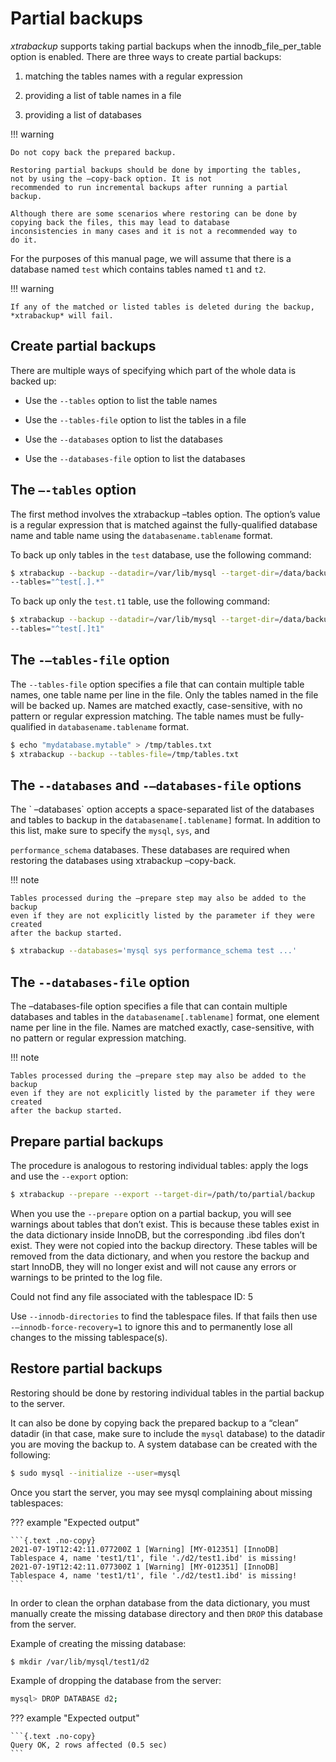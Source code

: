 # Partial backups

*xtrabackup* supports taking partial backups when the
innodb_file_per_table option is enabled. There are three ways to create
partial backups:

1. matching the tables names with a regular expression

2. providing a list of table names in a file

3. providing a list of databases

!!! warning
   
    Do not copy back the prepared backup.

    Restoring partial backups should be done by importing the tables,
    not by using the –copy-back option. It is not
    recommended to run incremental backups after running a partial
    backup.

    Although there are some scenarios where restoring can be done by
    copying back the files, this may lead to database
    inconsistencies in many cases and it is not a recommended way to
    do it.

For the purposes of this manual page, we will assume that there is a database
named `test` which contains tables named `t1` and `t2`.

!!! warning
   
    If any of the matched or listed tables is deleted during the backup,
    *xtrabackup* will fail.

## Create partial backups

There are multiple ways of specifying which part of the whole data is backed up:

* Use the `--tables` option to list the table names

* Use the `--tables-file` option to list the tables in a file

* Use the `--databases` option to list the databases

* Use the `--databases-file` option to list the databases

## The `–-tables` option

The first method involves the xtrabackup –tables option. The option’s
value is a regular expression that is matched against the fully-qualified database name and table name using the `databasename.tablename` format.

To back up only tables in the `test` database, use the following
command:

```{.bash data-prompt="$"}
$ xtrabackup --backup --datadir=/var/lib/mysql --target-dir=/data/backups/ \
--tables="^test[.].*"
```

To back up only the `test.t1` table, use the following command:

```{.bash data-prompt="$"}
$ xtrabackup --backup --datadir=/var/lib/mysql --target-dir=/data/backups/ \
--tables="^test[.]t1"
```

## The `-–tables-file` option

The `--tables-file` option specifies a file that can contain multiple table
names, one table name per line in the file. Only the tables named in the file
will be backed up. Names are matched exactly, case-sensitive, with no pattern or
regular expression matching. The table names must be fully-qualified in
`databasename.tablename` format.

```{.bash data-prompt="$"}
$ echo "mydatabase.mytable" > /tmp/tables.txt
$ xtrabackup --backup --tables-file=/tmp/tables.txt
```

## The `--databases` and `-–databases-file` options

The \` –databases\` option accepts a space-separated list of the databases
and tables to backup in the `databasename[.tablename]` format. In addition to
this list, make sure to specify the `mysql`, `sys`, and

`performance_schema` databases. These databases are required when restoring
the databases using xtrabackup –copy-back.

!!! note
   
    Tables processed during the –prepare step may also be added to the backup
    even if they are not explicitly listed by the parameter if they were created
    after the backup started.

```{.bash data-prompt="$"}
$ xtrabackup --databases='mysql sys performance_schema test ...'
```

## The `--databases-file` option

The –databases-file option specifies a file that can contain multiple
databases and tables in the `databasename[.tablename]` format, one element name per line in the file. Names are matched exactly, case-sensitive, with no pattern or regular expression matching.

!!! note
   
    Tables processed during the –prepare step may also be added to the backup
    even if they are not explicitly listed by the parameter if they were created
    after the backup started.

## Prepare partial backups

The procedure is analogous to restoring individual tables: apply the logs and use the
`--export` option:

```{.bash data-prompt="$"}
$ xtrabackup --prepare --export --target-dir=/path/to/partial/backup
```

When you use the `--prepare` option on a partial backup, you
will see warnings about tables that don’t exist. This is because these tables
exist in the data dictionary inside InnoDB, but the corresponding .ibd
files don’t exist. They were not copied into the backup directory. These tables
will be removed from the data dictionary, and when you restore the backup and
start InnoDB, they will no longer exist and will not cause any errors or
warnings to be printed to the log file.

Could not find any file associated with the tablespace ID: 5

Use `--innodb-directories` to find the tablespace files. If that fails then use `-–innodb-force-recovery=1` to ignore this and to permanently lose all changes to the missing tablespace(s).

## Restore partial backups

Restoring should be done by restoring individual tables in the partial backup to the server.

It can also be done by copying back the prepared backup to a “clean”
datadir (in that case, make sure to include the `mysql`
database) to the datadir you are moving the backup to. A system database can be created with the following:

```{.bash data-prompt="$"}
$ sudo mysql --initialize --user=mysql
```

Once you start the server, you may see mysql complaining about missing tablespaces:

??? example "Expected output"

    ```{.text .no-copy}
    2021-07-19T12:42:11.077200Z 1 [Warning] [MY-012351] [InnoDB] Tablespace 4, name 'test1/t1', file './d2/test1.ibd' is missing!
    2021-07-19T12:42:11.077300Z 1 [Warning] [MY-012351] [InnoDB] Tablespace 4, name 'test1/t1', file './d2/test1.ibd' is missing!
    ```

In order to clean the orphan database from the data dictionary, you must manually create the missing database directory and then `DROP` this database from the server.

Example of creating the missing database:

```{.bash data-prompt="$"}
$ mkdir /var/lib/mysql/test1/d2
```

Example of dropping the database from the server:

```{.bash data-prompt="mysql>"}
mysql> DROP DATABASE d2;
```

??? example "Expected output"

    ```{.text .no-copy}
    Query OK, 2 rows affected (0.5 sec)
    ```
